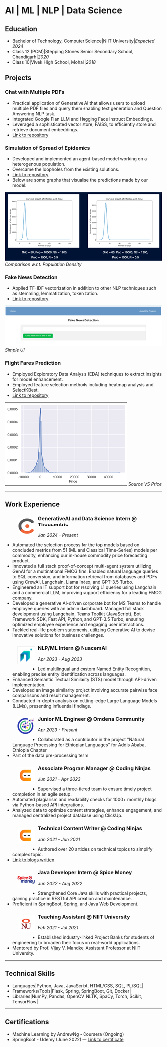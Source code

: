 # AI | ML | NLP | Data Science

## Education
- Bachelor of Technology, Computer Science|NIIT University|*Expected 2024*
- Class 12 (PCM)|Stepping Stones Senior Secondary School, Chandigarh|*2020*
- Class 10|Vivek High School, Mohali|*2018*
 

## Projects
### Chat with Multiple PDFs
- Practical application of Generative AI that allows users to upload multiple PDF files and query them enabling text generation and Question Answering NLP task.
- Integrated Google Flan LLM and Hugging Face Instruct Embeddings.
- Leveraged a sophisticated vector store, FAISS, to efficiently store and retrieve document embeddings.
- [Link to repository](https://github.com/khushisharma31/ChatWithMultiplePDFs/tree/main)

### Simulation of Spread of Epidemics
- Developed and implemented an agent-based model working on a heterogenous population.
- Overcame the loopholes from the existing solutions.
- [Link to repository](https://github.com/parthdacoder/Simulation_Of_Epidemic_Using_Agent-Based-Model/tree/main)
- Below are some graphs that visualise the predictions made by our model:

![Comparison w.r.t. Population Density](assets/img/epidemic.png)
*Comparison w.r.t. Population Density*

### Fake News Detection
- Applied TF-IDF vectorization in addition to other NLP techniques such as stemming, lemmatization, tokenization.
- [Link to repository](https://github.com/khushisharma31/FakeNewsDetection)

![](assets/img/fakenews.png)
*Simple UI*


### Flight Fares Prediction
- Employed Exploratory Data Analysis (EDA) techniques to extract insights for model enhancement. 
- Employed feature selection methods including heatmap analysis and SelectKBest.
- [Link to repository](https://github.com/parthdacoder/Simulation_Of_Epidemic_Using_Agent-Based-Model/tree/main)

![](assets/img/flightfare.png)
*Source VS Price*
  

---
## Work Experience

<figure style="float: left; margin-right: 10px;">
    <img src="assets/img/thou.png" alt="Thoucentric Logo" width="55">
</figure>

### GenerativeAI and Data Science Intern @ Thoucentric
*Jan 2024 - Present*

- Automated the selection process for the top models based on concluded metrics from 51 (ML and Classical Time-Series) models per commodity, enhancing our in-house commodity price forecasting product.
- Innovated a full stack proof-of-concept multi-agent system utilizing GenAI for a multinational FMCG firm. Enabled natural language queries to SQL conversion, and information retrieval from databases and PDFs using CrewAI, Langchain, Llama Index, and GPT-3.5 Turbo.
- Engineered an IT support bot for resolving L1 queries using Langchain and a commercial LLM, improving support efficiency for a leading FMCG company.
- Developed a generative AI-driven corporate bot for MS Teams to handle employee queries with an admin dashboard. Managed full stack development using Langchain, Teams Toolkit (JavaScript), Bot Framework SDK, Fast API, Python, and GPT-3.5 Turbo, ensuring optimized employee experience and engaging user interactions.
- Tackled real-life problem statements, utilizing Generative AI to devise innovative solutions for business challenges.

<figure style="float: left; margin-right: 10px;">
    <img src="assets/img/nuacem.jpeg" alt="NuacemAI Logo" width="55">
</figure>

### NLP/ML Intern @ NuacemAI
*Apr 2023 - Aug 2023*

- Led multilingual and custom Named Entity Recognition, enabling precise entity identification across languages. 
- Enhanced Semantic Textual Similarity (STS) model through API-driven implementation.
- Developed an image similarity project involving accurate pairwise face comparisons and result management.
- Conducted in-depth analysis on cutting-edge Large Language Models (LLMs), presenting influential findings.

<figure style="float: left; margin-right: 10px;">
    <img src="assets/img/omdena.png" alt="Omdena Logo" width="55">
</figure>

### Junior ML Engineer @ Omdena Community
*Apr 2023 - Present*
- Collaborated as a contributor in the project ”Natural Language Processing for Ethiopian Languages” for Addis Ababa, Ethiopia Chapter 
- Part of the data pre-processing team


<figure style="float: left; margin-right: 10px;">
    <img src="assets/img/cn.jpeg" alt="CN Logo" width="55">
</figure>


### Associate Program Manager @ Coding Ninjas
*Jun 2021 - Apr 2023*
- Supervised a three-tiered team to ensure timely project completion in an agile setup.
- Automated plagiarism and readability checks for 1000+ monthly blogs via Python-based API integrations.
- Analyzed data to optimize content strategies, enhance engagement, and managed centralized project database using ClickUp.

<figure style="float: left; margin-right: 10px;">
    <img src="assets/img/cn.jpeg" alt="CN Logo" width="55">
</figure>

### Technical Content Writer @ Coding Ninjas 
*Jan 2021 - Jun 2021*
- Authored over 20 articles on technical topics to simplify complex topic.
- [Link to blogs written](https://linktr.ee/khushisharma31)

<figure style="float: left; margin-right: 10px;">
    <img src="assets/img/spicemoney.jpeg" alt="Spice Money Logo" width="55">
</figure>

### Java Developer Intern @ Spice Money 
*Jun 2022 - Aug 2022*
- Strengthened Core Java skills with practical projects, gaining practice in RESTful API creation and maintenance.
- Proficient in SpringBoot, Spring, and Java Web Development.

<figure style="float: left; margin-right: 10px;">
    <img src="assets/img/nu.png" alt="NIIT Logo" width="55">
</figure>

### Teaching Assistant @ NIIT University
*Feb 2021 - Jul 2021*

- Established industry-linked Project Banks for students of engineering to broaden their focus on real-world
applications.
- Mentored by Prof. Vijay V. Mandke, Assistant Professor at NIIT University.


---


## Technical Skills
- Languages|Python, Java, JavaScript, HTML/CSS, SQL, PL/SQL|
- Frameworks/Tools|Flask, Spring, SpringBoot, Git, Docker|
- Libraries|NumPy, Pandas, OpenCV, NLTK, SpaCy, Torch, Scikit, TensorFlow|

---

## Certifications
- Machine Learning by AndrewNg - Coursera (Ongoing) 
- SpringBoot - Udemy (June 2022) — [Link to certificate](https://www.udemy.com/certificate/UC-8dba34a7-bf52-42c6-a910-7f771463d2e4/)
